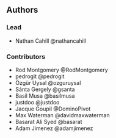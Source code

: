 ## Authors

### Lead

 - Nathan Cahill @nathancahill

### Contributors

 - Rod Montgomery @RodMontgomery
 - pedrogit @pedrogit
 - Özgür Uysal @ozguruysal
 - Sánta Gergely @gsanta
 - Basil Musa @basilmusa
 - justdoo @justdoo
 - Jacque Goupil @DominoPivot
 - Max Waterman @davidmaxwaterman
 - Basarat Ali Syed @basarat
 - Adam Jimenez @adamjimenez